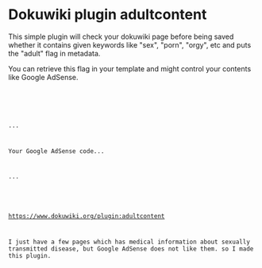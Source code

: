 
Dokuwiki plugin adultcontent
============================

This simple plugin will check your dokuwiki page before being saved whether it contains given keywords like "sex", "porn", "orgy", etc and puts the "adult" flag in metadata. 



You can retrieve this flag in your template and might control your contents like Google AdSense.

<code>

<?php  if (!p_get_metadata($ID,"adult")) {?>

...

Your Google AdSense code...

...

<?php } ?>


https://www.dokuwiki.org/plugin:adultcontent
 
I just have a few pages which has medical information about sexually transmitted disease, but Google AdSense does not like them.
so I made this plugin.
